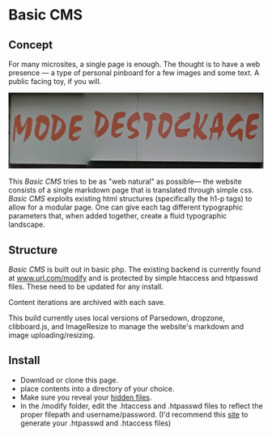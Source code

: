 # Basic CMS

## Concept

For many microsites, a single page is enough. The thought is to have a web presence — a type of personal pinboard for a few images and some text. A public facing toy, if you will.

![mode-destockage.png](uploads/mode-destockage.png)

This _Basic CMS_ tries to be as "web natural" as possible— the website consists of a single markdown page that is translated through simple css. _Basic CMS_ exploits existing html structures (specifically the h1-p tags) to allow for a modular page. One can give each tag different typographic parameters that, when added together, create a fluid typographic landscape.

## Structure

_Basic CMS_ is built out in basic php. The existing backend is currently found at www.url.com/modify and is protected by simple htaccess and htpasswd files. These need to be updated for any install. 


Content iterations are archived with each save. 

This build currently uses local versions of Parsedown, dropzone, clibboard.js, and ImageResize to manage the website's markdown and image uploading/resizing. 

## Install

- Download or clone this page. 
- place contents into a directory of your choice. 
- Make sure you reveal your [hidden files](http://ianlunn.co.uk/articles/quickly-showhide-hidden-files-mac-os-x-mavericks/).
- In the /modify folder, edit the .htaccess and .htpasswd files to reflect the proper filepath and username/password. (I'd recommend this [site](http://www.htaccesstools.com/htpasswd-generator/) to generate your .htpasswd and .htaccess files)

